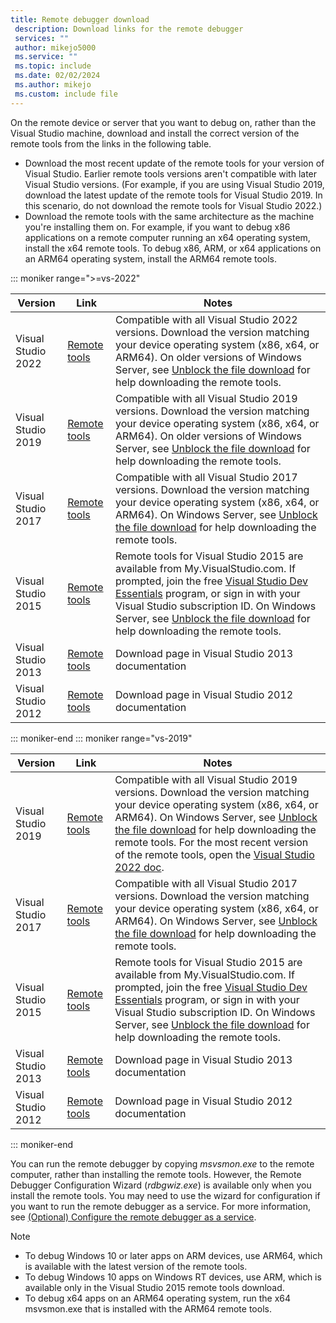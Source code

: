 ```yaml
---
title: Remote debugger download
 description: Download links for the remote debugger
 services: ""
 author: mikejo5000
 ms.service: ""
 ms.topic: include
 ms.date: 02/02/2024
 ms.author: mikejo
 ms.custom: include file
---
```


On the remote device or server that you want to debug on, rather than the Visual Studio machine, download and install the correct version of the remote tools from the links in the following table.

- Download the most recent update of the remote tools for your version of Visual Studio. Earlier remote tools versions aren't compatible with later Visual Studio versions. (For example, if you are using Visual Studio 2019, download the latest update of the remote tools for Visual Studio 2019. In this scenario, do not download the remote tools for Visual Studio 2022.)
- Download the remote tools with the same architecture as the machine you're installing them on. For example, if you want to debug x86 applications on a remote computer running an x64 operating system, install the x64 remote tools. To debug x86, ARM, or x64 applications on an ARM64 operating system, install the ARM64 remote tools.
   
::: moniker range=">=vs-2022"

|Version|Link|Notes|
|-|-|-|
|Visual Studio 2022|[Remote tools](https://visualstudio.microsoft.com/downloads/?cid=learn-onpage-download-cta#remote-tools-for-visual-studio-2022)|Compatible with all Visual Studio 2022 versions. Download the version matching your device operating system (x86, x64, or ARM64). On older versions of Windows Server, see [Unblock the file download](/previous-versions/visualstudio/visual-studio-2017/debugger/remote-debugging-unblock-file-download) for help downloading the remote tools.|
|Visual Studio 2019|[Remote tools](https://my.visualstudio.com/Downloads?q=remote%20tools%20visual%20studio%202019)|Compatible with all Visual Studio 2019 versions. Download the version matching your device operating system (x86, x64, or ARM64). On older versions of Windows Server, see [Unblock the file download](/previous-versions/visualstudio/visual-studio-2017/debugger/remote-debugging-unblock-file-download) for help downloading the remote tools.|
|Visual Studio 2017|[Remote tools](https://my.visualstudio.com/Downloads?q=remote%20tools%20visual%20studio%202017)|Compatible with all Visual Studio 2017 versions. Download the version matching your device operating system (x86, x64, or ARM64). On Windows Server, see [Unblock the file download](/previous-versions/visualstudio/visual-studio-2017/debugger/remote-debugging-unblock-file-download) for help downloading the remote tools.|
|Visual Studio 2015|[Remote tools](https://my.visualstudio.com/Downloads?q=remote%20tools%20visual%20studio%202015)|Remote tools for Visual Studio 2015 are available from My.VisualStudio.com. If prompted, join the free [Visual Studio Dev Essentials](https://visualstudio.microsoft.com/dev-essentials/) program, or sign in with your Visual Studio subscription ID. On Windows Server, see [Unblock the file download](/previous-versions/visualstudio/visual-studio-2017/debugger/remote-debugging-unblock-file-download) for help downloading the remote tools.|
|Visual Studio 2013|[Remote tools](/previous-versions/visualstudio/visual-studio-2013/bt727f1t(v=vs.120)#installing-the-remote-tools)|Download page in Visual Studio 2013 documentation|
|Visual Studio 2012|[Remote tools](/previous-versions/visualstudio/visual-studio-2012/bt727f1t(v=vs.110)#installing-the-remote-tools)|Download page in Visual Studio 2012 documentation|

::: moniker-end
::: moniker range="vs-2019"

|Version|Link|Notes|
|-|-|-|
|Visual Studio 2019|[Remote tools](https://my.visualstudio.com/Downloads?q=remote%20tools%20visual%20studio%202019)|Compatible with all Visual Studio 2019 versions. Download the version matching your device operating system (x86, x64, or ARM64). On Windows Server, see [Unblock the file download](/previous-versions/visualstudio/visual-studio-2017/debugger/remote-debugging-unblock-file-download) for help downloading the remote tools. For the most recent version of the remote tools, open the [Visual Studio 2022 doc](../../debugger/remote-debugging.md?view=vs-2022&preserve-view=true).|
|Visual Studio 2017|[Remote tools](https://my.visualstudio.com/Downloads?q=remote%20tools%20visual%20studio%202017)|Compatible with all Visual Studio 2017 versions. Download the version matching your device operating system (x86, x64, or ARM64). On Windows Server, see [Unblock the file download](/previous-versions/visualstudio/visual-studio-2017/debugger/remote-debugging-unblock-file-download) for help downloading the remote tools.|
|Visual Studio 2015|[Remote tools](https://my.visualstudio.com/Downloads?q=remote%20tools%20visual%20studio%202015)|Remote tools for Visual Studio 2015 are available from My.VisualStudio.com. If prompted, join the free [Visual Studio Dev Essentials](https://visualstudio.microsoft.com/dev-essentials/) program, or sign in with your Visual Studio subscription ID. On Windows Server, see [Unblock the file download](/previous-versions/visualstudio/visual-studio-2017/debugger/remote-debugging-unblock-file-download) for help downloading the remote tools.|
|Visual Studio 2013|[Remote tools](/previous-versions/visualstudio/visual-studio-2013/bt727f1t(v=vs.120)#installing-the-remote-tools)|Download page in Visual Studio 2013 documentation|
|Visual Studio 2012|[Remote tools](/previous-versions/visualstudio/visual-studio-2012/bt727f1t(v=vs.110)#installing-the-remote-tools)|Download page in Visual Studio 2012 documentation|

::: moniker-end

You can run the remote debugger by copying *msvsmon.exe* to the remote computer, rather than installing the remote tools. However, the Remote Debugger Configuration Wizard (*rdbgwiz.exe*) is available only when you install the remote tools. You may need to use the wizard for configuration if you want to run the remote debugger as a service. For more information, see [(Optional) Configure the remote debugger as a service](../../debugger/remote-debugging.md#bkmk_configureService).

> [!NOTE]
> - To debug Windows 10 or later apps on ARM devices, use ARM64, which is available with the latest version of the remote tools.
> - To debug Windows 10 apps on Windows RT devices, use ARM, which is available only in the Visual Studio 2015 remote tools download.
> - To debug x64 apps on an ARM64 operating system, run the x64 msvsmon.exe that is installed with the ARM64 remote tools.

